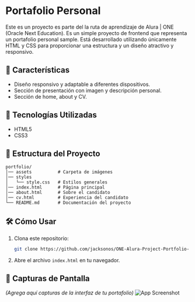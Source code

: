 # Portafolio Personal

Este es un proyecto es parte del la ruta de aprendizaje de Alura | ONE (Oracle Next Education). Es un simple proyecto de frontend que representa un portafolio personal sample. Está desarrollado utilizando únicamente HTML y CSS para proporcionar una estructura y un diseño atractivo y responsivo.

## 📌 Características

- Diseño responsivo y adaptable a diferentes dispositivos.
- Sección de presentación con imagen y descripción personal.
- Sección de home, about y CV.

## 🚀 Tecnologías Utilizadas

- HTML5
- CSS3

## 📂 Estructura del Proyecto

```
portfolio/
│── assets          # Carpeta de imágenes
│── styles          
│   └── style.css   # Estilos generales
│── index.html      # Página principal
│── about.html      # Sobre el candidato
│── cv.html         # Experiencia del candidato
└── README.md       # Documentación del proyecto
```

## 🛠️ Cómo Usar

1. Clona este repositorio:
   ```bash
   git clone https://github.com/jacksonos/ONE-Alura-Project-Portfolio-Sample.git
   ```
2. Abre el archivo `index.html` en tu navegador.

## 📸 Capturas de Pantalla

*(Agrega aquí capturas de la interfaz de tu portafolio)*
![App Screenshot](https://i.imgur.com/I92qUWv.png)
  
